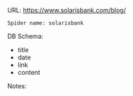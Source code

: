 URL: https://www.solarisbank.com/blog/

    Spider name: solarisbank

DB Schema:
- title
- date
- link
- content

Notes:
